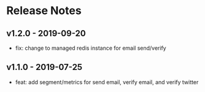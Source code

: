 # Release Notes

## v1.2.0 - 2019-09-20
* fix: change to managed redis instance for email send/verify

## v1.1.0 - 2019-07-25
* feat: add segment/metrics for send email, verify email, and verify twitter
